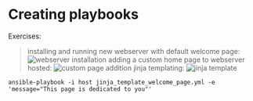 # Creating playbooks

Exercises:
> installing and running new webserver with default welcome page: ![webserver installation](installing_webserver.yml)
> adding a custom home page to webserver hosted: ![custom page addition](custom_page_webserver.yml)
> jinja templating: ![jinja template](jinja_template_welcome_page.yml)

`ansible-playbook -i host jinja_template_welcome_page.yml -e 'message="This page is dedicated to you"'`